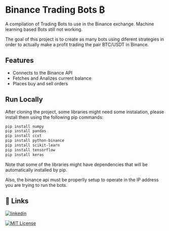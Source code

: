 
# Binance Trading Bots ₿

A compilation of Trading Bots to use in the Binance exchange. Machine learning based Bots still not working. 

The goal of this project is to create as many bots using diferent strategies in order to actually make a profit trading the pair BTC/USDT in Binance.



## Features

- Connects to the Binance API
- Fetches and Analizes current balance
- Places buy and sell orders



## Run Locally

After cloning the project, some libraries might need some instalation, please install them using the following pip commands:

```bash
pip install numpy
pip install pandas
pip install ccxt
pip install python-binance
pip install scikit-learn
pip install tensorflow
pip install keras
```

Note that some of the libraries might have dependencies that will be automatically installed by pip.

Also, the binance api must be properlly setup to operate in the IP address you are trying to run the bots.


## 🔗 Links

[![linkedin](https://img.shields.io/badge/linkedin-0A66C2?style=for-the-badge&logo=linkedin&logoColor=white)](https://www.linkedin.com/in/franciscostigliano/)



[![MIT License](https://img.shields.io/badge/License-MIT-green.svg)](https://choosealicense.com/licenses/mit/)


